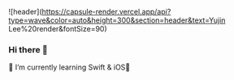 ![header](https://capsule-render.vercel.app/api?type=wave&color=auto&height=300&section=header&text=Yujin Lee%20render&fontSize=90)
### Hi there 👋

🌱 I’m currently learning Swift & iOS
